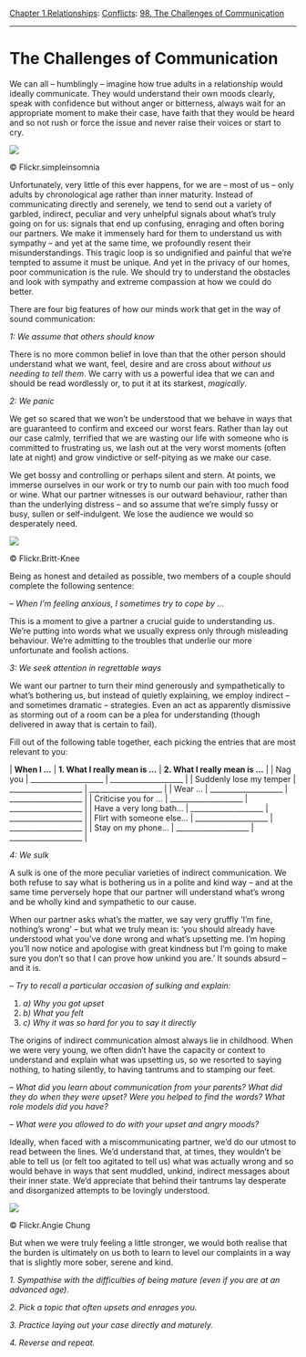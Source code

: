 [Chapter 1.Relationships](https://www.theschooloflife.com/thebookoflife/category/relationships/): [Conflicts](https://www.theschooloflife.com/thebookoflife/category/relationships/conflicts/): [98. The Challenges of Communication](https://www.theschooloflife.com/thebookoflife/the-challenges-of-communication/)

* * *

# The Challenges of Communication

We can all – humblingly – imagine how true adults in a relationship would ideally communicate. They would understand their own moods clearly, speak with confidence but without anger or bitterness, always wait for an appropriate moment to make their case, have faith that they would be heard and so not rush or force the issue and never raise their voices or start to cry.

 ![](https://www.theschooloflife.com/thebookoflife/wp-content/uploads/2019/01/25916483926_9fbee55667_k-1024x727.jpg)

© Flickr.simpleinsomnia

Unfortunately, very little of this ever happens, for we are – most of us – only adults by chronological age rather than inner maturity. Instead of communicating directly and serenely, we tend to send out a variety of garbled, indirect, peculiar and very unhelpful signals about what’s truly going on for us: signals that end up confusing, enraging and often boring our partners. We make it immensely hard for them to understand us with sympathy – and yet at the same time, we profoundly resent their misunderstandings. This tragic loop is so undignified and painful that we’re tempted to assume it must be unique. And yet in the privacy of our homes, poor communication is the rule. We should try to understand the obstacles and look with sympathy and extreme compassion at how we could do better.

There are four big features of how our minds work that get in the way of sound communication:

_1: We assume that others should know_

There is no more common belief in love than that the other person should understand what we want, feel, desire and are cross about _without us needing to tell them_. We carry with us a powerful idea that we can and should be read wordlessly or, to put it at its starkest, _magically_.

_2: We panic_

We get so scared that we won’t be understood that we behave in ways that are guaranteed to confirm and exceed our worst fears. Rather than lay out our case calmly, terrified that we are wasting our life with someone who is committed to frustrating us, we lash out at the very worst moments (often late at night) and grow vindictive or self-pitying as we make our case.

We get bossy and controlling or perhaps silent and stern. At points, we immerse ourselves in our work or try to numb our pain with too much food or wine. What our partner witnesses is our outward behaviour, rather than than the underlying distress – and so assume that we’re simply fussy or busy, sullen or self-indulgent. We lose the audience we would so desperately need.

 ![](https://www.theschooloflife.com/thebookoflife/wp-content/uploads/2019/01/5861934354_8acda3bfde_b-1024x681.jpg)

© Flickr.Britt-Knee

Being as honest and detailed as possible, two members of a couple should complete the following sentence:

_– When I’m feeling anxious, I sometimes try to cope by …_

This is a moment to give a partner a crucial guide to understanding us. We’re putting into words what we usually express only through misleading behaviour. We’re admitting to the troubles that underlie our more unfortunate and foolish actions. &nbsp;

_3: We seek attention in regrettable ways_

We want our partner to turn their mind generously and sympathetically to what’s bothering us, but instead of quietly explaining, we employ indirect – and sometimes dramatic – strategies. Even an act as apparently dismissive as storming out of a room can be a plea for understanding (though delivered in away that is certain to fail).

Fill out of the following table together, each picking the entries that are most relevant to you:

| **When I …** | **1. What I really mean is …** | **2. What I really mean is …** |
| Nag you | \_\_\_\_\_\_\_\_\_\_\_\_\_\_\_\_\_\_\_\_ | \_\_\_\_\_\_\_\_\_\_\_\_\_\_\_\_\_\_\_\_ |
| Suddenly lose my temper | \_\_\_\_\_\_\_\_\_\_\_\_\_\_\_\_\_\_\_\_ | \_\_\_\_\_\_\_\_\_\_\_\_\_\_\_\_\_\_\_\_ |
| Wear … | \_\_\_\_\_\_\_\_\_\_\_\_\_\_\_\_\_\_\_\_ | \_\_\_\_\_\_\_\_\_\_\_\_\_\_\_\_\_\_\_\_ |
| Criticise you for … | \_\_\_\_\_\_\_\_\_\_\_\_\_\_\_\_\_\_\_\_ | \_\_\_\_\_\_\_\_\_\_\_\_\_\_\_\_\_\_\_\_ |
| Have a very long bath… | \_\_\_\_\_\_\_\_\_\_\_\_\_\_\_\_\_\_\_\_ | \_\_\_\_\_\_\_\_\_\_\_\_\_\_\_\_\_\_\_\_ |
| Flirt with someone else… | \_\_\_\_\_\_\_\_\_\_\_\_\_\_\_\_\_\_\_\_ | \_\_\_\_\_\_\_\_\_\_\_\_\_\_\_\_\_\_\_\_ |
| Stay on my phone… | \_\_\_\_\_\_\_\_\_\_\_\_\_\_\_\_\_\_\_\_ | \_\_\_\_\_\_\_\_\_\_\_\_\_\_\_\_\_\_\_\_ |

_4: We sulk_

A sulk is one of the more peculiar varieties of indirect communication. We both refuse to say what is bothering us in a polite and kind way – and at the same time perversely hope that our partner will understand what’s wrong and be wholly kind and sympathetic to our cause.

When our partner asks what’s the matter, we say very gruffly ‘I’m fine, nothing’s wrong’ – but what we truly mean is: ‘you should already have understood what you’ve done wrong and what’s upsetting me. I’m hoping you’ll now notice and apologise with great kindness but I’m going to make sure you don’t so that I can prove how unkind you are.’ It sounds absurd – and it is.

_– Try to recall a particular occasion of sulking and explain:_

1. _a) Why you got upset_
2. _b) What you felt_
3. _c) Why it was so hard for you to say it directly_

The origins of indirect communication almost always lie in childhood. When we were very young, we often didn’t have the capacity or context to understand and explain what was upsetting us, so we resorted to saying nothing, to hating silently, to having tantrums and to stamping our feet.

_– What did you learn about communication from your parents? What did they do when they were upset? Were you helped to find the words? What role models did you have?_

_– What were you allowed to do with your upset and angry moods?_

Ideally, when faced with a miscommunicating partner, we’d do our utmost to read between the lines. We’d understand that, at times, they wouldn’t be able to tell us (or felt too agitated to tell us) what was actually wrong and so would behave in ways that sent muddled, unkind, indirect messages about their inner state. We’d appreciate that behind their tantrums lay desperate and disorganized attempts to be lovingly understood.

 ![](https://www.theschooloflife.com/thebookoflife/wp-content/uploads/2019/01/5570044120_36e94d72f8_z.jpg)

© Flickr.Angie Chung

But when we were truly feeling a little stronger, we would both realise that the burden is ultimately on us both to learn to level our complaints in a way that is slightly more sober, serene and kind.

_1. Sympathise with the difficulties of being mature (even if you are at an advanced age)._

_2. Pick a topic that often upsets and enrages you._

_3. Practice laying out your case directly and maturely._

_4. Reverse and repeat._
